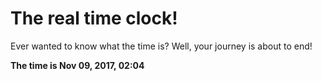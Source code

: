 # The real time clock!

Ever wanted to know what the time is? Well, your journey is about to end!

**The time is Nov 09, 2017, 02:04**